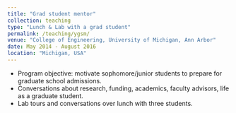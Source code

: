 ```yaml
---
title: "Grad student mentor"
collection: teaching
type: "Lunch & Lab with a grad student"
permalink: /teaching/ygsm/
venue: "College of Engineering, University of Michigan, Ann Arbor"
date: May 2014 - August 2016
location: "Michigan, USA"
---
```



* Program objective: motivate sophomore/junior students to prepare for graduate school admissions.
* Conversations about research, funding, academics, faculty advisors, life as a graduate student.
* Lab tours and conversations over lunch with three students. 

